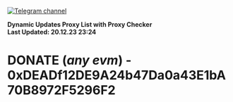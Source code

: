 [![Telegram channel](https://img.shields.io/endpoint?url=https://runkit.io/damiankrawczyk/telegram-badge/branches/master?url=https://t.me/n4z4v0d)](https://t.me/n4z4v0d) 

**Dynamic Updates Proxy List with Proxy Checker**  
**Last Updated: 20.12.23 23:24**

# DONATE (_any evm_) - 0xDEADf12DE9A24b47Da0a43E1bA70B8972F5296F2

